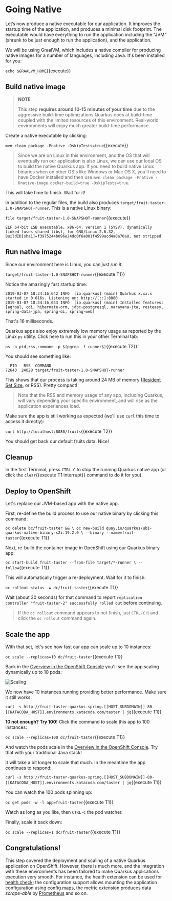 # Going Native

Let’s now produce a native executable for our application. It improves the startup time of the application, and produces a minimal disk footprint. The executable would have everything to run the application including the "JVM" (shrunk to be just enough to run the application), and the application.

We will be using GraalVM, which includes a native compiler for producing native images for a number of languages, including Java. It's been installed for you:

`echo $GRAALVM_HOME`{{execute}}

## Build native image

> **NOTE**
>
> This step **requires around 10-15 minutes of your time** due to the aggressive build-time optimizations
> Quarkus does at build-time coupled with the limited resources of this environment. Real-world environments
> will enjoy much greater build-time performance.

Create a native executable by clicking:

`mvn clean package -Pnative -DskipTests=true`{{execute}}

> Since we are on Linux in this environment, and the OS that will eventually run our application is also Linux, we can use our local OS to build the native Quarkus app. If you need to build native Linux binaries when on other OS's like Windows or Mac OS X, you'll need to have Docker installed and then use `mvn clean package -Pnative -Dnative-image.docker-build=true -DskipTests=true`.

This will take time to finish. Wait for it!

In addition to the regular files, the build also produces `target/fruit-taster-1.0-SNAPSHOT-runner`. This is a native Linux binary:

`file target/fruit-taster-1.0-SNAPSHOT-runner`{{execute}}

```console
ELF 64-bit LSB executable, x86-64, version 1 (SYSV), dynamically linked (uses shared libs), for GNU/Linux 2.6.32, BuildID[sha1]=f3975244b096e24dc0f6a001f4599acd4a0a70a8, not stripped
```

## Run native image

Since our environment here is Linux, you can _just run it_:

`target/fruit-taster-1.0-SNAPSHOT-runner`{{execute T1}}

Notice the amazingly fast startup time:

```console
2019-03-07 18:34:16,642 INFO  [io.quarkus] (main) Quarkus x.xx.x started in 0.016s. Listening on: http://[::]:8080
2019-03-07 18:34:16,643 INFO  [io.quarkus] (main) Installed features: [agroal, cdi, hibernate-orm, jdbc-postgresql, narayana-jta, resteasy, spring-data-jpa, spring-di, spring-web]
```
That's 16 milliseconds.

Quarkus apps also enjoy extremely low memory usage as reported by the Linux `ps` utility. Click here to run this in your other Terminal tab:

`ps -o pid,rss,command -p $(pgrep -f runner$)`{{execute T2}}

You should see something like:

```console
  PID   RSS  COMMAND
72643  24028 target/fruit-taster-1.0-SNAPSHOT-runner
```

This shows that our process is taking around 24 MB of memory ([Resident Set Size](https://en.wikipedia.org/wiki/Resident_set_size), or RSS). Pretty compact!

> Note that the RSS and memory usage of any app, including Quarkus, will vary depending your specific environment, and will rise as the application experiences load.

Make sure the app is still working as expected (we'll use `curl` this time to access it directly):

`curl http://localhost:8080/fruits`{{execute T2}}

You should get back our default fruits data. Nice!

## Cleanup

In the first Terminal, press `CTRL-C` to stop the running Quarkus native app (or click the `clear`{{execute T1 interrupt}} command to do it for you).

## Deploy to OpenShift

Let's replace our JVM-based app with the native app.

First, re-define the build process to use our native binary by clicking this command:

`oc delete bc/fruit-taster && \
  oc new-build quay.io/quarkus/ubi-quarkus-native-binary-s2i:19.2.0 \
  --binary --name=fruit-taster`{{execute T1}}

Next, re-build the container image in OpenShift using our Quarkus binary app:

`oc start-build fruit-taster --from-file target/*-runner \
  --follow`{{execute T1}}

This will automatically trigger a re-deployment. Wait for it to finish:

`oc rollout status -w dc/fruit-taster`{{execute T1}}

Wait (about 30 seconds) for that command to report `replication controller "fruit-taster-2" successfully rolled out` before continuing.

> If the `oc rollout` command appears to not finish, just `CTRL-C` it and click the `oc rollout` command again.

## Scale the app

With that set, let's see how fast our app can scale up to 10 instances:

`oc scale --replicas=10 dc/fruit-taster`{{execute T1}}

Back in the [Overview in the OpenShift Console](https://[[HOST_SUBDOMAIN]]-8443-[[KATACODA_HOST]].environments.katacoda.com/console/project/quarkus-spring/browse/rc/fruit-taster-2?tab=details) you'll see the app scaling dynamically up to 10 pods:

![Scaling](/openshift/assets/middleware/quarkus/scaling.png)

We now have 10 instances running providing better performance. Make sure it still works:

`curl -s http://fruit-taster-quarkus-spring.[[HOST_SUBDOMAIN]]-80-[[KATACODA_HOST]].environments.katacoda.com/taster | jq`{{execute T1}}

**10 not enough? Try 100!** Click the command to scale this app to 100 instances:

`oc scale --replicas=100 dc/fruit-taster`{{execute T1}}

And watch the pods scale in the [Overview in the OpenShift Console](https://[[HOST_SUBDOMAIN]]-8443-[[KATACODA_HOST]].environments.katacoda.com/console/project/quarkus-spring/browse/rc/fruit-taster-2?tab=details). Try that with your traditional Java stack!

It will take a bit longer to scale that much. In the meantime the app continues to respond:

`curl -s http://fruit-taster-quarkus-spring.[[HOST_SUBDOMAIN]]-80-[[KATACODA_HOST]].environments.katacoda.com/taster | jq`{{execute T1}}

You can watch the 100 pods spinning up:

`oc get pods -w -l app=fruit-taster`{{execute T1}}

Watch as long as you like, then `CTRL-C` the pod watcher.

Finally, scale it back down:

`oc scale --replicas=1 dc/fruit-taster`{{execute T1}}

## Congratulations!

This step covered the deployment and scaling of a native Quarkus application on OpenShift. However, there is much more, and the integration with these environments has been tailored to make Quarkus applications execution very smooth. For instance, the health extension can be used for [health check](https://access.redhat.com/documentation/en-us/openshift_container_platform/3.11/html/developer_guide/dev-guide-application-health); the configuration support allows mounting the application configuration using [config maps](https://access.redhat.com/documentation/en-us/openshift_container_platform/3.11/html/developer_guide/dev-guide-configmaps), the metric extension produces data _scrape-able_ by [Prometheus](https://prometheus.io/) and so on.
